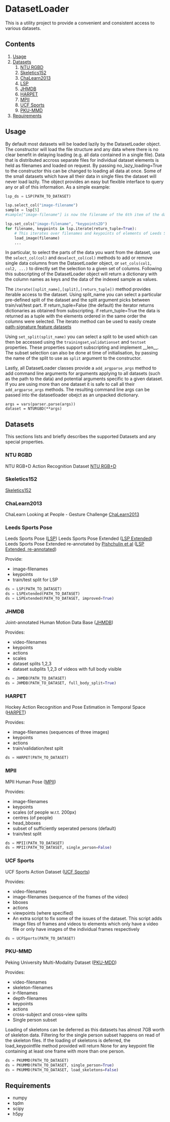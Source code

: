 # DatasetLoader
This is a utility project to provide a convenient and consistent access to various datasets.

## Contents
1. [Usage](#usage)
2. [Datasets](#datasets)
   1. [NTU RGBD](#ntu_rgbd)
   2. [Skeletics152](#skeletics152)
   3. [ChaLearn2013](#chalearn2013)
   4. [LSP](#lsp)
   5. [JHMDB](#jhmdb)
   6. [HARPET](#harpet)
   7. [MPII](#mpii)
   8. [UCF Sports](#ucf_sports)
   9. [PKU-MMD](#pku-mmd)
3. [Requirements](#requirements)

## Usage
By default most datasets will be loaded lazily by the DatasetLoader object. The constructor will load the file structure and any data where there is no clear benefit in delaying loading (e.g. all data contained in a single file). Data that is distributed accross separate files for individual dataset elements is held as filenames and loaded on request. By passing no_lazy_loading=True to the constructor this can be changed to loading all data at once. Some of the small datasets which have all their data in single files the dataset will never load lazily.
The object provides an easy but flexible interface to query any or all of this information. As a simple example:
```python
lsp_ds = LSP(PATH_TO_DATASET)

lsp.select_col("image-filename")
sample = lsp[5]
#sample["image-filename"] is now the filename of the 6th item of the dataset

lsp.set_cols("image-filename", "keypoints2D")
for filename, keypoints in lsp.iterate(return_tuple=True):
	# This iterates over filenames and keypoints of elements of Leeds Sport Pose
	load_image(filename)
	...
```
In particular, to select the parts of the data you want from the dataset, use the `select_col(col)` and `deselect_col(col)` methods to add or remove single data columns from the DatasetLoader object, or `set_cols(col1, col2, ...)` to directly set the selection to a given set of columns. Following this subscripting of the DatasetLoader object will return a dictionary with the column names as keys and the data of the indexed sample as values.

The `iterate([split_name],[split],[return_tuple])` method provides iterable access to the dataset. Using split_name you can select a particular pre-defined split of the dataset and the split argument picks between train/val/test part. If return_tuple=False (the default) the iterator returns dictionaries as obtained from subscripting. if return_tuple=True the data is returned as a tuple with the elements ordered in the same order the columns were selected.
The iterato method can be used to easily create [path-signature feature datasets](https://github.com/kschlegel/psfdataset)

Using `set_split(split_name)` you can select a split to be used which can then be accessed using the `trainingset`,`validationset` and `testset` properties. These properties support subscripting and implement \_\_len\_\_. The subset selection can also be done at time of initialisation, by passing the name of the split to use as `split` argument to the constructor.

Lastly, all DatasetLoader classes provide a `add_argparse_args` method to add command line arguments for arguments applying to all datasets (such as the path to the data) and potential arguments specific to a given dataset. If you are using more than one dataset it is safe to call all their `add_argparse_args` methods. The resulting command line args can be passed into the datasetloader obejct as an unpacked dictionary.
```
args = vars(parser.parse(args))
dataset = NTURGBD(**args)
```

## Datasets
This sections lists and briefly describes the supported Datasets and any special properties.

### NTU RGBD
NTU RGB+D Action Recognition Dataset [NTU RGB+D](http://rose1.ntu.edu.sg/Datasets/actionRecognition.asp)
    
### Skeletics152
[Skeletics152](https://github.com/skelemoa/quovadis/tree/master/skeletics-152)

### ChaLearn2013
ChaLearn Looking at People - Gesture Challenge [ChaLearn2013](https://gesture.chalearn.org/2013-multi-modal-challenge/data-2013-challenge)
    
### Leeds Sports Pose
Leeds Sports Pose ([LSP](https://sam.johnson.io/research/lsp.html))
Leeds Sports Pose Extended ([LSP Extended](https://sam.johnson.io/research/lspet.html))
Leeds Sports Pose Extended re-annotated by [Pishchulin et al](https://pose.mpi-inf.mpg.de/contents/pishchulin16cvpr.pdf) ([LSP Extended, re-annotated](http://datasets.d2.mpi-inf.mpg.de/hr-lspet/hr-lspet.zip))

Provide:
* image-filenames
* keypoints
* train/test split for LSP

```python
ds = LSP(PATH_TO_DATASET)
ds = LSPExtended(PATH_TO_DATASET)
ds = LSPExtended(PATH_TO_DATASET, improved=True)
```

### JHMDB
Joint-annotated Human Motion Data Base ([JHMDB](http://jhmdb.is.tue.mpg.de/))

Provides:
* video-filenames
* keypoints
* actions
* scales
* dataset splits 1,2,3
* dataset subplits 1,2,3 of videos with full body visible

```python
ds = JHMDB(PATH_TO_DATASET)
ds = JHMDB(PATH_TO_DATASET, full_body_split=True)
```

### HARPET
Hockey Action Recognition and Pose Estimation in Temporal Space ([HARPET](https://uwaterloo.ca/vision-image-processing-lab/research-demos/vip-harpet-dataset))

Provides:
* image-filenames (sequences of three images)
* keypoints
* actions
* train/validation/test split

```python
ds = HARPET(PATH_TO_DATASET)
```

### MPII
MPII Human Pose ([MPII](http://human-pose.mpi-inf.mpg.de/))

Provides:
* image-filenames
* keypoints
* scales (of people w.r.t. 200px)
* centres (of people)
* head_bboxes
* subset of sufficiently seperated persons (default)
* train/test split

```python
ds = MPII(PATH_TO_DATASET)
ds = MPII(PATH_TO_DATASET, single_person=False)
```

### UCF Sports
UCF Sports Action Dataset ([UCF Sports](https://www.crcv.ucf.edu/data/UCF_Sports_Action.php))

Provides:
* video-filenames
* image-filenames (sequence of the frames of the video)
* bboxes
* actions
* viewpoints (where specified)
* An extra script to fix some of the issues of the dataset. This script adds image files of frames and videos to elements which only have a video file or only have images of the individual frames respectively

```python
ds = UCFSports(PATH_TO_DATASET)
```

### PKU-MMD
Peking University Multi-Modality Dataset ([PKU-MDD](http://www.icst.pku.edu.cn/struct/Projects/PKUMMD.html))

Provides:
* video-filenames
* skeleton-filenames
* ir-filenames
* depth-filenames
* keypoints
* actions
* cross-subject and cross-view splits
* Single person subset

Loading of skeletons can be deferred as this datasets has almost 7GB worth of skeleton data. Filtering for the single person subset happens on read of the skeleton files. If the loading of skeletons is deferred, the load_keypointfile method provided will return None for any keypoint file containing at least one frame with more than one person. 

```python
ds = PKUMMD(PATH_TO_DATASET)
ds = PKUMMD(PATH_TO_DATASET, single_person=True)
ds = PKUMMD(PATH_TO_DATASET, load_skeletons=False)

```

## Requirements
* numpy
* tqdm
* scipy
* h5py
